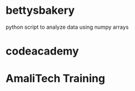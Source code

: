 # bettysbakery
python script to analyze data using numpy arrays
# codeacademy
# AmaliTech Training 
